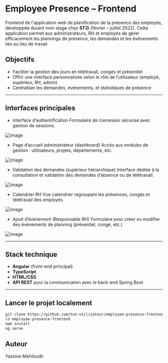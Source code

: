 # Employee Presence – Frontend

Frontend de l'application web de planification de la présence des employés, développée durant mon stage chez **ST2i** (février – juillet 2022). Cette application permet aux administrateurs, RH et employés de gérer efficacement les plannings de présence, les demandes et les événements liés au lieu de travail.

##  Objectifs
- Faciliter la gestion des jours en télétravail, congés et présentiel
- Offrir une interface personnalisée selon le rôle de l’utilisateur (employé, supérieur, RH, admin)
- Centraliser les demandes, événements, et statistiques de présence

---

##  Interfaces principales

-  Interface d’authentification
  Formulaire de connexion sécurisé avec gestion de sessions.
  
![image](https://github.com/user-attachments/assets/acf6b177-86b7-4dbf-a162-1c3da596902f)

-  Page d’accueil administrateur (dashboard)
  Accès aux modules de gestion : utilisateurs, projets, départements, etc.

![image](https://github.com/user-attachments/assets/f6a283c4-0608-4b12-aeee-771c669f3d07)


-  Validation des demandes (supérieur hiérarchique)
  Interface dédiée à la consultation et validation des demandes d’absence ou de télétravail.
  
![image](https://github.com/user-attachments/assets/f2590c44-34d7-467e-bc1d-ce010c8bf229)

-  Calendrier RH
  Vue calendrier regroupant les présences, congés et télétravail des employés.

![image](https://github.com/user-attachments/assets/19a46bed-c097-48c0-8b92-7ee7ebc9a6d2)

-  Ajout d’événement (Responsable RH)
  Formulaire pour créer ou modifier des événements de planning (présentiel, congé, etc.)

![image](https://github.com/user-attachments/assets/1736cf02-b637-4e41-a2f8-430669bc7a98)

---

##  Stack technique
- **Angular** (front-end principal)
- **TypeScript**
- **HTML/CSS**
- **API REST** pour la communication avec le back-end Spring Boot

---

##  Lancer le projet localement

```bash
git clone https://github.com/ton-utilisateur/employee-presence-frontend
cd employee-presence-frontend
npm install
ng serve
```

## Auteur
Yassine Mahfoudh
